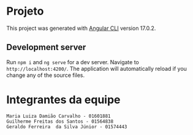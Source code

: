 # Projeto

This project was generated with [Angular CLI](https://github.com/angular/angular-cli) version 17.0.2.

## Development server

Run `npm i` and `ng serve` for a dev server. Navigate to `http://localhost:4200/`. The application will automatically reload if you change any of the source files.


# Integrantes da equipe
```
Maria Luiza Damião Carvalho - 01601881
Guilherme Freitas dos Santos - 01564838
Geraldo Ferreira  da Silva Júnior - 01574443
```
